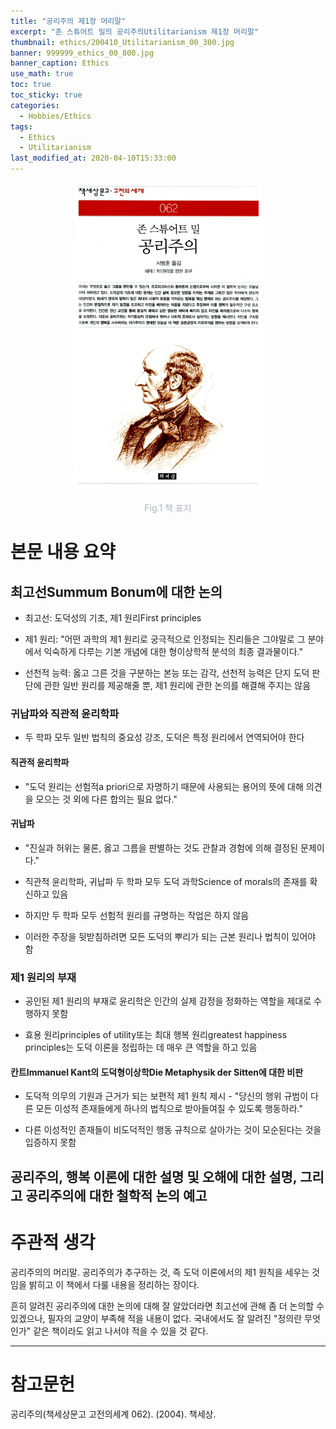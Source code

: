 ```yaml
---
title: "공리주의 제1장 머리말"
excerpt: "존 스튜어트 밀의 공리주의Utilitarianism 제1장 머리말"
thumbnail: ethics/200410_Utilitarianism_00_300.jpg
banner: 999999_ethics_00_800.jpg
banner_caption: Ethics
use_math: true
toc: true
toc_sticky: true
categories:
  - Hobbies/Ethics
tags:
  - Ethics
  - Utilitarianism
last_modified_at: 2020-04-10T15:33:00
---
```


<div align="center">
  <img src="/assets/images/ethics/200410_Utilitarianism_00.jpg" width="300">
  <p style="color:#aeb6bf;" style="font-size:16px;">Fig.1 책 표지</p>
</div>

# 본문 내용 요약

## 최고선Summum Bonum에 대한 논의

* 최고선: 도덕성의 기초, 제1 원리First principles

* 제1 원리: "어떤 과학의 제1 원리로 궁극적으로 인정되는 진리들은 그야말로 그 분야에서 익숙하게 다루는 기본 개념에 대한 형이상학적 분석의 최종 결과물이다."

* 선천적 능력: 옳고 그른 것을 구분하는 본능 또는 감각, 선천적 능력은 단지 도덕 판단에 관한 일반 원리를 제공해줄 뿐, 제1 원리에 관한 논의를 해결해 주지는 않음

### 귀납파와 직관적 윤리학파

* 두 학파 모두 일반 법칙의 중요성 강조, 도덕은 특정 원리에서 연역되어야 한다

#### 직관적 윤리학파

* "도덕 원리는 선험적a priori으로 자명하기 때문에 사용되는 용어의 뜻에 대해 의견을 모으는 것 외에 다른 합의는 필요 없다."

#### 귀납파

* "진실과 허위는 물론, 옳고 그름을 판별하는 것도 관찰과 경험에 의해 결정된 문제이다."

* 직관적 윤리학파, 귀납파 두 학파 모두 도덕 과학Science of morals의 존재를 확신하고 있음

* 하지만 두 학파 모두 선험적 원리를 규명하는 작업은 하지 않음

* 이러한 주장을 뒷받침하려면 모든 도덕의 뿌리가 되는 근본 원리나 법칙이 있어야 함

### 제1 원리의 부재

* 공인된 제1 원리의 부재로 윤리학은 인간의 실제 감정을 정화하는 역할을 제대로 수행하지 못함

* 효용 원리principles of utility또는 최대 행복 원리greatest happiness principles는 도덕 이론을 정립하는 데 매우 큰 역할을 하고 있음

#### 칸트Immanuel Kant의 도덕형이상학Die Metaphysik der Sitten에 대한 비판

* 도덕적 의무의 기원과 근거가 되는 보편적 제1 원칙 제시 - "당신의 행위 규범이 다른 모든 이성적 존재들에게 하나의 법칙으로 받아들여질 수 있도록 행동하라."

* 다른 이성적인 존재들이 비도덕적인 행동 규칙으로 살아가는 것이 모순된다는 것을 입증하지 못함

## 공리주의, 행복 이론에 대한 설명 및 오해에 대한 설명, 그리고 공리주의에 대한 철학적 논의 예고

# 주관적 생각

공리주의의 머리말. 공리주의가 추구하는 것, 즉 도덕 이론에서의 제1 원칙을 세우는 것임을 밝히고 이 책에서 다룰 내용을 정리하는 장이다.

흔히 알려진 공리주의에 대한 논의에 대해 잘 알았더라면 최고선에 관해 좀 더 논의할 수 있겠으나, 필자의 교양이 부족해 적을 내용이 없다. 국내에서도 잘 알려진 "정의란 무엇인가" 같은 책이라도 읽고 나서야 적을 수 있을 것 같다.

- - -
# 참고문헌

공리주의(책세상문고 고전의세계 062). (2004). 책세상.
